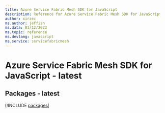 ```yaml
---
title: Azure Service Fabric Mesh SDK for JavaScript
description: Reference for Azure Service Fabric Mesh SDK for JavaScript
author: xirzec
ms.author: jeffish
ms.data: 01/12/2023
ms.topic: reference
ms.devlang: javascript
ms.service: servicefabricmesh
---
```

# Azure Service Fabric Mesh SDK for JavaScript - latest
## Packages - latest
[!INCLUDE [packages](service-fabric-mesh-index.md)]